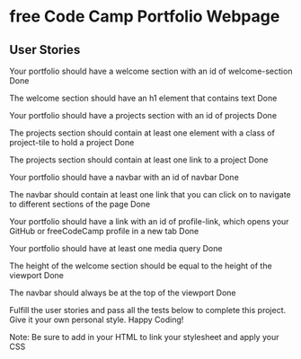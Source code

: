 # free Code Camp Portfolio Webpage

## User Stories
Your portfolio should have a welcome section with an id of welcome-section 
Done

The welcome section should have an h1 element that contains text
Done

Your portfolio should have a projects section with an id of projects
Done

The projects section should contain at least one element with a class of project-tile to hold a project
Done

The projects section should contain at least one link to a project
Done

Your portfolio should have a navbar with an id of navbar
Done

The navbar should contain at least one link that you can click on to navigate to different sections of the page
Done

Your portfolio should have a link with an id of profile-link, which opens your GitHub or freeCodeCamp profile in a new tab
Done

Your portfolio should have at least one media query
Done

The height of the welcome section should be equal to the height of the viewport
Done

The navbar should always be at the top of the viewport
Done

Fulfill the user stories and pass all the tests below to complete this project. Give it your own personal style. Happy Coding!


Note: Be sure to add <link rel="stylesheet" href="styles.css"> in your HTML to link your stylesheet and apply your CSS